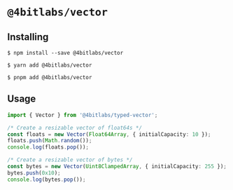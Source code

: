 # `@4bitlabs/vector`

## Installing

```shell
$ npm install --save @4bitlabs/vector
```

```shell
$ yarn add @4bitlabs/vector
```

```shell
$ pnpm add @4bitlabs/vector
```

## Usage

```ts
import { Vector } from '@4bitlabs/typed-vector';

/* Create a resizable vector of float64s */
const floats = new Vector(Float64Array, { initialCapacity: 10 });
floats.push(Math.random());
console.log(floats.pop());

/* Create a resizable vector of bytes */
const bytes = new Vector(Uint8ClampedArray, { initialCapacity: 255 });
bytes.push(0x10);
console.log(bytes.pop());
```
